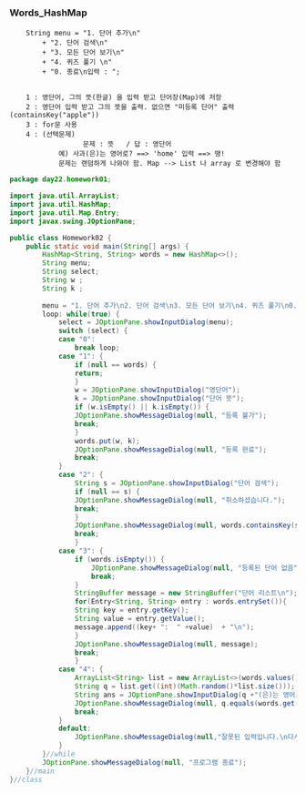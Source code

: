 ### Words_HashMap

        String menu = "1. 단어 추가\n" 
		    + "2. 단어 검색\n" 
		    + "3. 모든 단어 보기\n"
		    + "4. 퀴즈 풀기 \n"
		    + "0. 종료\n입력 : ";


        1 : 영단어, 그의 뜻(한글) 을 입력 받고 단어장(Map)에 저장
        2 : 영단어 입력 받고 그의 뜻을 출력. 없으면 "미등록 단어" 출력  (containsKey("apple")) 
        3 : for문 사용 
        4 : (선택문제) 
                      문제 : 뜻   / 답 : 영단어  
		        예) 사과(은)는 영어로? ==> 'home' 입력 ==> 땡!
		        문제는 랜덤하게 나와야 함. Map --> List 나 array 로 변경해야 함


```java
package day22.homework01;

import java.util.ArrayList;
import java.util.HashMap;
import java.util.Map.Entry;
import javax.swing.JOptionPane;

public class Homework02 {
	public static void main(String[] args) {
		HashMap<String, String> words = new HashMap<>();
		String menu;
		String select;
		String w ;
		String k ;
		
		menu = "1. 단어 추가\n2. 단어 검색\n3. 모든 단어 보기\n4. 퀴즈 풀기\n0. 종료";
		loop: while(true) {
			select = JOptionPane.showInputDialog(menu);
			switch (select) {
			case "0":
				break loop;
			case "1": {
				if (null == words) {
				return;
				}
				w = JOptionPane.showInputDialog("영단어");
				k = JOptionPane.showInputDialog("단어 뜻");
				if (w.isEmpty() || k.isEmpty()) {
				JOptionPane.showMessageDialog(null, "등록 불가");
				break;
				} 
				words.put(w, k);
				JOptionPane.showMessageDialog(null, "등록 완료");
				break;
			}
			case "2": {
				String s = JOptionPane.showInputDialog("단어 검색");
				if (null == s) {
				JOptionPane.showMessageDialog(null, "취소하셨습니다.");
				break;
				}
				JOptionPane.showMessageDialog(null, words.containsKey(s)? words.get(s) : "미등록 단어");
				break;
				}
			case "3": {
				if (words.isEmpty()) {
					JOptionPane.showMessageDialog(null, "등록된 단어 없음");
					break;
				}
				StringBuffer message = new StringBuffer("단어 리스트\n");
				for(Entry<String, String> entry : words.entrySet()){
				String key = entry.getKey();
				String value = entry.getValue();
				message.append((key+ ":  " +value)  + "\n");
				}
				JOptionPane.showMessageDialog(null, message);
				break;
				}
			case "4": {
				ArrayList<String> list = new ArrayList<>(words.values());
				String q = list.get((int)(Math.random()*list.size()));
				String ans = JOptionPane.showInputDialog(q +"(은)는 영어로?");
				JOptionPane.showMessageDialog(null, q.equals(words.get(ans))? "정답!" : "오답!");
				break;
			}
			default:
				JOptionPane.showMessageDialog(null,"잘못된 입력입니다.\n다시 입력하세요.");
			}
		}//while
		JOptionPane.showMessageDialog(null, "프로그램 종료");
	}//main
}//class
```
